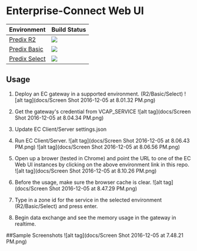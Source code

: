 # Enterprise-Connect Web UI
Environment | Build Status
--- | ---
[Predix R2](https://ec-web-ui-tokyo.grc-apps.svc.ice.ge.com) | <a href='https://predix1.jenkins.build.ge.com/job/Enterprise-Connect/EC Web UI (R2)'><img src='https://predix1.jenkins.build.ge.com/buildStatus/icon?job=Enterprise-Connect/EC Web UI (R2)'></a>
[Predix Basic](https://ec-web-ui-osaka.run.aws-usw02-pr.ice.predix.io) | <a href='https://predix1.jenkins.build.ge.com/job/Enterprise-Connect/EC Web UI (Basic)'><img src='https://predix1.jenkins.build.ge.com/buildStatus/icon?job=Enterprise-Connect/EC Web UI (Basic)'></a>
[Predix Select](https://ec-web-ui-nara.run.asv-pr.ice.predix.io) | <a href='https://predix1.jenkins.build.ge.com/job/Enterprise-Connect/EC Web UI (Select)'><img src='https://predix1.jenkins.build.ge.com/buildStatus/icon?job=Enterprise-Connect/EC Web UI (Select)'></a>

## Usage
1. Deploy an EC gateway in a supported environment. (R2/Basic/Select)
![alt tag](docs/Screen Shot 2016-12-05 at 8.01.32 PM.png)

2. Get the gateway's credential from VCAP_SERVICE
![alt tag](docs/Screen Shot 2016-12-05 at 8.04.34 PM.png)

3. Update EC Client/Server settings.json
4. Run EC Client/Server.
![alt tag](docs/Screen Shot 2016-12-05 at 8.06.43 PM.png)
![alt tag](docs/Screen Shot 2016-12-05 at 8.06.56 PM.png)

5. Open up a brower (tested in Chrome) and point the URL to one of the EC Web UI instances by clicking on the above environment link in this repo.
![alt tag](docs/Screen Shot 2016-12-05 at 8.10.26 PM.png)

6. Before the usage, make sure the browser cache is clear.
![alt tag](docs/Screen Shot 2016-12-05 at 8.47.29 PM.png)

7. Type in a zone id for the service in the selected environment (R2/Basic/Select) and press enter.
8. Begin data exchange and see the memory usage in the gateway in realtime.

##Sample Screenshots
![alt tag](docs/Screen Shot 2016-12-05 at 7.48.21 PM.png)
